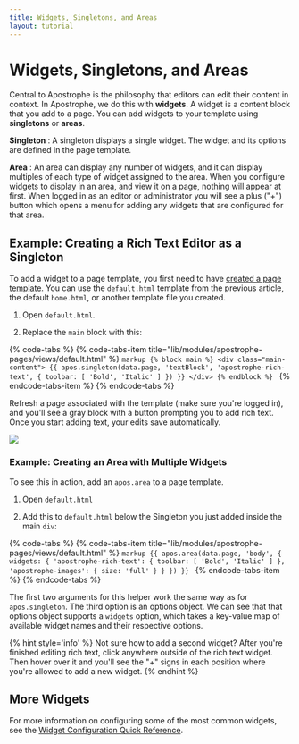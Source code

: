 ```yaml
---
title: Widgets, Singletons, and Areas
layout: tutorial
---
```


# Widgets, Singletons, and Areas

Central to Apostrophe is the philosophy that editors can edit their content in context. In Apostrophe, we do this with **widgets**. A widget is a content block that you add to a page. You can add widgets to your template using **singletons** or **areas**. 

**Singleton**
: A singleton displays a single widget. The widget and its options are defined in the page template.

**Area**
: An area can display any number of widgets, and it can display multiples of each type of widget assigned to the area. When you configure widgets to display in an area, and view it on a page, nothing will appear at first. When logged in as an editor or administrator you will see a plus ("+") button which opens a menu for adding any widgets that are configured for that area.

## Example: Creating a Rich Text Editor as a Singleton

To add a widget to a page template, you first need to have [created a page template](page-templates.md). You can use the `default.html` template from the previous article, the default `home.html`, or another template file you created.

1. Open `default.html`.

2. Replace the `main` block with this: 

{% code-tabs %}
{% code-tabs-item title="lib/modules/apostrophe-pages/views/default.html" %}
    ```markup
    {% block main %}
      <div class="main-content">
        {{ apos.singleton(data.page, 'textBlock', 'apostrophe-rich-text', {
          toolbar: [ 'Bold', 'Italic' ]
        }) }}
      </div>
    {% endblock %}
    ```
{% endcode-tabs-item %}
{% endcode-tabs %}

Refresh a page associated with the template (make sure you're logged in), and you'll see a gray block with a button prompting you to add rich text. Once you start adding text, your edits save automatically.

![](/.gitbook/assets/boilerplate_singleton.png)

### Example: Creating an Area with Multiple Widgets

To see this in action, add an `apos.area` to a page template.

1. Open `default.html`

2. Add this to `default.html` below the Singleton you just added inside the main `div`:

{% code-tabs %}
{% code-tabs-item title="lib/modules/apostrophe-pages/views/default.html" %}
    ```markup
    {{ apos.area(data.page, 'body', {
      widgets: {
        'apostrophe-rich-text': {
          toolbar: [ 'Bold', 'Italic' ]
        },
        'apostrophe-images': {
          size: 'full'
        }
      }
    }) }}
    ```
{% endcode-tabs-item %}
{% endcode-tabs %}

The first two arguments for this helper work the same way as for `apos.singleton`. The third option is an options object. We can see that that options object supports a `widgets` option, which takes a key-value map of available widget names and their respective options.

{% hint style='info' %}
Not sure how to add a second widget? After you're finished editing rich text, click anywhere outside of the rich text widget. Then hover over it and you'll see the "+" signs in each position where you're allowed to add a new widget.
{% endhint %}

## More Widgets

For more information on configuring some of the most common widgets, see the [Widget Configuration Quick Reference](/other/standard-widgets.md).

